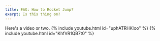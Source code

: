 ```yaml
---
title: FAQ: How to Rocket Jump?
exerpt: Is this thing on?
---
```


Here's a video or two.
{% include youtube.html id="uphATRHKIoo" %}
{% include youtube.html id="KhfVR1QB7t0" %}